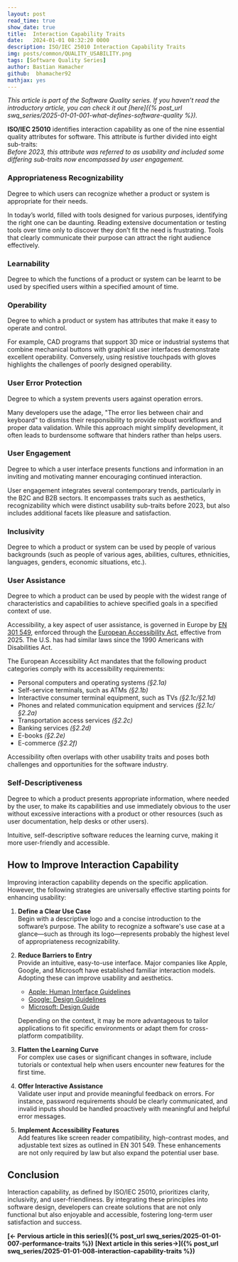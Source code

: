 ```yaml
---
layout: post
read_time: true
show_date: true
title:  Interaction Capability Traits
date:   2024-01-01 08:32:20 0000
description: ISO/IEC 25010 Interaction Capability Traits 
img: posts/common/QUALITY_USABILITY.png 
tags: [Software Quality Series] 
author: Bastian Hamacher
github:  bhamacher92
mathjax: yes
---
```


*This article is part of the Software Quality series. If you haven’t read the introductory article,
you can check it out [here]({% post_url swq_series/2025-01-01-001-what-defines-software-quality %}).*

**ISO/IEC 25010** identifies interaction capability as one of the nine essential quality attributes for software. 
This attribute is further divided into eight sub-traits:  
*Before 2023, this attribute was referred to as usability and included some differing sub-traits now encompassed by user engagement.*

### Appropriateness Recognizability  
Degree to which users can recognize whether a product or system is appropriate for their needs.

In today’s world, filled with tools designed for various purposes, identifying the right one can be daunting. 
Reading extensive documentation or testing tools over time only to discover they don’t fit the need is frustrating. 
Tools that clearly communicate their purpose can attract the right audience effectively.

### Learnability  
Degree to which the functions of a product or system can be learnt to be used by specified users within a specified amount of time.

### Operability  
Degree to which a product or system has attributes that make it easy to operate and control.

For example, CAD programs that support 3D mice or industrial systems that combine mechanical buttons with 
graphical user interfaces demonstrate excellent operability.
Conversely, using resistive touchpads with gloves highlights the challenges of poorly designed operability.

### User Error Protection  
Degree to which a system prevents users against operation errors.

Many developers use the adage, "The error lies between chair and keyboard"
to dismiss their responsibility to provide robust workflows and proper data validation. 
While this approach might simplify development, it often leads to burdensome software that hinders rather than helps users.

### User Engagement  
Degree to which a user interface presents functions and information in an inviting and motivating manner encouraging
continued interaction.

User engagement integrates several contemporary trends, particularly in the B2C and B2B sectors. 
It encompasses traits such as aesthetics, recognizability which were distinct 
usability sub-traits before 2023, but also includes additional facets like pleasure and satisfaction.

### Inclusivity  
Degree to which a product or system can be used by people of various backgrounds (such as people of various ages, 
abilities, cultures, ethnicities, languages, genders, economic situations, etc.).

### User Assistance  
Degree to which a product can be used by people with the widest range of characteristics and capabilities to achieve
specified goals in a specified context of use.

Accessibility, a key aspect of user assistance, is governed in Europe by [EN 301 549](https://www.etsi.org/deliver/etsi_en/301500_301599/301549/03.02.01_60/en_301549v030201p.pdf),
enforced through the [European Accessibility Act](https://eur-lex.europa.eu/legal-content/EN/TXT/HTML/?uri=CELEX:32019L0882),
effective from 2025. The U.S. has had similar laws since the 1990 Americans with Disabilities Act.  

The European Accessibility Act mandates that the following product categories comply with its accessibility requirements:  
- Personal computers and operating systems *(§2.1a)*  
- Self-service terminals, such as ATMs *(§2.1b)*  
- Interactive consumer terminal equipment, such as TVs *(§2.1c/§2.1d)*  
- Phones and related communication equipment and services *(§2.1c/§2.2a)*  
- Transportation access services *(§2.2c)*  
- Banking services *(§2.2d)*  
- E-books *(§2.2e)*  
- E-commerce *(§2.2f)*  

Accessibility often overlaps with other usability traits and poses both challenges and opportunities for the software industry.

### Self-Descriptiveness  
Degree to which a product presents appropriate information, where needed by the user, to make its capabilities and use immediately
obvious to the user without excessive interactions with a product or other resources 
(such as user documentation, help desks or other users).

Intuitive, self-descriptive software reduces the learning curve, making it more user-friendly and accessible.

## How to Improve Interaction Capability  

Improving interaction capability depends on the specific application. However, the following strategies are universally effective starting points for enhancing usability:  

1. **Define a Clear Use Case**  
   Begin with a descriptive logo and a concise introduction to the software’s purpose. 
   The ability to recognize a software's use case at a glance—such as through its logo—represents probably the highest level of 
   appropriateness recognizability.

2. **Reduce Barriers to Entry**  
   Provide an intuitive, easy-to-use interface. Major companies like Apple, Google, and Microsoft have established familiar 
   interaction models. Adopting these can improve usability and aesthetics.  
   - [Apple: Human Interface Guidelines](https://developer.apple.com/design/human-interface-guidelines)  
   - [Google: Design Guidelines](https://developers.google.com/assistant/interactivecanvas/design)  
   - [Microsoft: Design Guide](https://learn.microsoft.com/en-us/windows/apps/design/basics)  

   Depending on the context, it may be more advantageous to tailor applications to fit specific environments or 
   adapt them for cross-platform compatibility.

3. **Flatten the Learning Curve**  
   For complex use cases or significant changes in software, include tutorials or contextual help when users encounter 
   new features for the first time.  

4. **Offer Interactive Assistance**  
   Validate user input and provide meaningful feedback on errors. For instance, password requirements 
   should be clearly communicated, and invalid inputs should be handled proactively with meaningful 
   and helpful error messages.  

5. **Implement Accessibility Features**  
   Add features like screen reader compatibility, high-contrast modes, and adjustable text sizes as outlined in EN 301 549. These enhancements are not only required by law but also expand the potential user base.  

## Conclusion  

Interaction capability, as defined by ISO/IEC 25010, prioritizes clarity, inclusivity, and user-friendliness.
By integrating these principles into software design, developers can create solutions 
that are not only functional but also enjoyable and accessible, fostering long-term user satisfaction and success.  

**[<- Pervious article in this series]({% post_url swq_series/2025-01-01-007-performance-traits %})**      **[Next article in this series->]({% post_url swq_series/2025-01-01-008-interaction-capability-traits %})** 